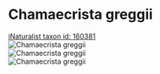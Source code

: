 
Chamaecrista greggii
====================
  
[iNaturalist taxon id: 160381](https://www.inaturalist.org/taxa/160381)  
![Chamaecrista greggii](https://inaturalist-open-data.s3.amazonaws.com/photos/166533155/medium.jpg)  
![Chamaecrista greggii](https://inaturalist-open-data.s3.amazonaws.com/photos/166839804/medium.jpg)  
![Chamaecrista greggii](https://inaturalist-open-data.s3.amazonaws.com/photos/166839941/medium.jpg)